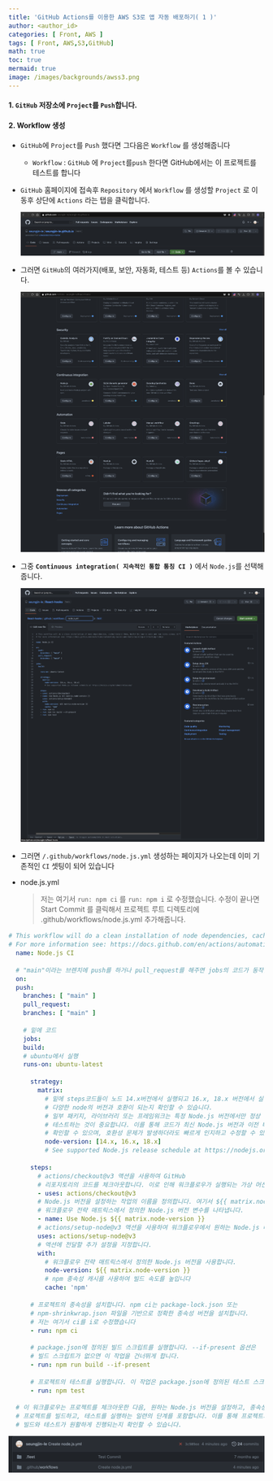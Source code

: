 ```yaml
---
title: 'GitHub Actions를 이용한 AWS S3로 앱 자동 배포하기( 1 )'
author: <author_id>
categories: [ Front, AWS ]
tags: [ Front, AWS,S3,GitHub]
math: true
toc: true
mermaid: true
image: /images/backgrounds/awss3.png
---
```


#### 1. `GitHub` 저장소에 `Project`를 `Push`합니다.

#### 2. Workflow 생성
  - `GitHub`에 `Project`를 `Push` 했다면 그다음은 `Workflow` 를 생성해줍니다
    - `Workflow` : `GitHub` 에 `Project`를`push` 한다면 GitHub에서는 이 프로젝트를 테스트를 합니다
  - `GitHub` 홈페이지에 접속후 `Repository` 에서 `Workflow` 를 생성할  `Project` 로 이동후 상단에 `Actions` 라는 탭을 클릭합니다.

    ![1](/images/postImages/front/aws/s3/s3-1.png)

  - 그러면 `GitHub`의 여러가지(배포, 보안, 자동화, 테스트 등) `Actions`를 볼 수 있습니다.

    ![2](/images/postImages/front/aws/s3/s3-2.png)

  - 그중 **`Continuous integration( 지속적인 통합 통칭 CI )`** 에서 `Node.js`를 선택해 줍니다.

    ![3](/images/postImages/front/aws/s3/s3-3.png)

  - 그러면 `/.github/workflows/node.js.yml` 생성하는 페이지가 나오는데 이미 기존적인 `CI` 셋팅이 되어 있습니다
  - node.js.yml
    > 저는 여기서 `run: npm ci` 를 `run: npm i` 로 수정했습니다.
    > 수정이 끝나면 Start Commit 를 클릭해서 프로젝트 루트 디렉토리에 .github/workflows/node.js.yml 추가해줍니다. 

  ```yaml
  # This workflow will do a clean installation of node dependencies, cache/restore them, build the source code and run tests across different versions of node
  # For more information see: https://docs.github.com/en/actions/automating-builds-and-tests/building-and-testing-nodejs    
    name: Node.js CI
    
    # "main"이라는 브렌치에 push를 하거나 pull_request를 해주면 jobs의 코드가 동작합니다.
    on:
    push:
      branches: [ "main" ]
      pull_request:
      branches: [ "main" ]
      
      # 밑에 코드
      jobs:
      build:
      # ubuntu에서 실행
      runs-on: ubuntu-latest
      
        strategy:
          matrix:
            # 밑에 steps코드들이 노드 14.x버전에서 실행되고 16.x, 18.x 버전에서 실행되면서 프로젝트의 코드가
            # 다양한 node의 버전과 호환이 되는지 확인할 수 있습니다.
            # 일부 패키지, 라이브러리 또는 프레임워크는 특정 Node.js 버전에서만 정상 작동하기 때문에, 여러 버전에서 
            # 테스트하는 것이 중요합니다. 이를 통해 코드가 최신 Node.js 버전과 이전 버전에서도 문제없이 작동하는지 
            # 확인할 수 있으며, 호환성 문제가 발생하더라도 빠르게 인지하고 수정할 수 있습니다.
            node-version: [14.x, 16.x, 18.x]
            # See supported Node.js release schedule at https://nodejs.org/en/about/releases/
      
        steps:
          # actions/checkout@v3 액션을 사용하여 GitHub 
          # 리포지토리의 코드를 체크아웃합니다. 이로 인해 워크플로우가 실행되는 가상 머신에 프로젝트의 코드가 복사됩니다.
          - uses: actions/checkout@v3 
          # Node.js 버전을 설정하는 작업의 이름을 정의합니다. 여기서 ${{ matrix.node-version }}는 
          # 워크플로우 전략 매트릭스에서 정의한 Node.js 버전 변수를 나타냅니다.
          - name: Use Node.js ${{ matrix.node-version }}
          # actions/setup-node@v3 액션을 사용하여 워크플로우에서 원하는 Node.js 버전을 설정합니다.
          uses: actions/setup-node@v3
          # 액션에 전달할 추가 설정을 지정합니다.
          with:
            # 워크플로우 전략 매트릭스에서 정의한 Node.js 버전을 사용합니다.
            node-version: ${{ matrix.node-version }}
            # npm 종속성 캐시를 사용하여 빌드 속도를 높입니다
            cache: 'npm'
      
        # 프로젝트의 종속성을 설치합니다. npm ci는 package-lock.json 또는 
        # npm-shrinkwrap.json 파일을 기반으로 정확한 종속성 버전을 설치합니다.
        # 저는 여기서 ci를 i로 수정했습니다
        - run: npm ci 
      
        # package.json에 정의된 빌드 스크립트를 실행합니다. --if-present 옵션은 
        # 빌드 스크립트가 없으면 이 작업을 건너뛰게 합니다.
        - run: npm run build --if-present
        
        # 프로젝트의 테스트를 실행합니다. 이 작업은 package.json에 정의된 테스트 스크립트를 실행합니다.
        - run: npm test
        
    # 이 워크플로우는 프로젝트를 체크아웃한 다음, 원하는 Node.js 버전을 설정하고, 종속성을 설치하며,
    # 프로젝트를 빌드하고, 테스트를 실행하는 일련의 단계를 포함합니다. 이를 통해 프로젝트의
    # 빌드와 테스트가 원활하게 진행되는지 확인할 수 있습니다.
  ```

![4](/images/postImages/front/aws/s3/s3-4.png)
